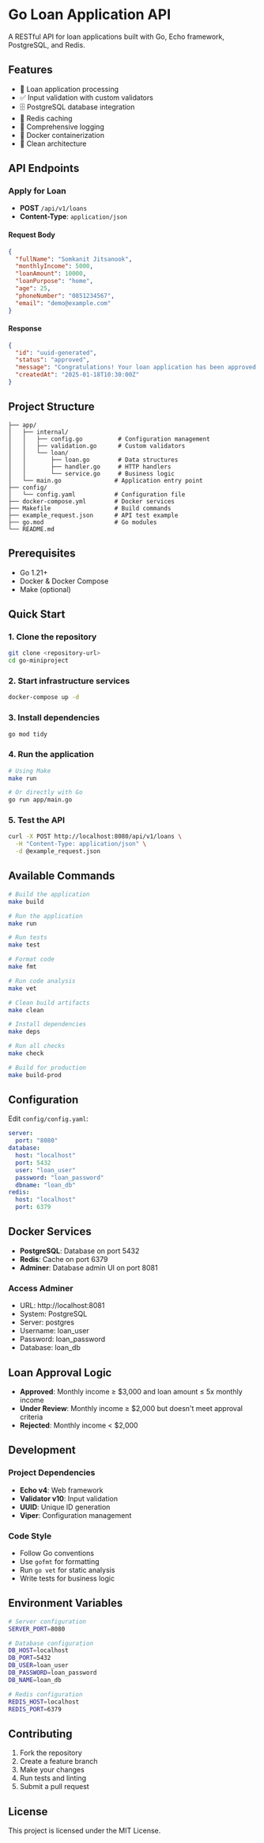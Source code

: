 # Go Loan Application API

A RESTful API for loan applications built with Go, Echo framework, PostgreSQL, and Redis.

## Features

- 🏦 Loan application processing
- ✅ Input validation with custom validators
- 🗄️ PostgreSQL database integration
- 🚀 Redis caching
- 📝 Comprehensive logging
- 🐳 Docker containerization
- 🔧 Clean architecture

## API Endpoints

### Apply for Loan
- **POST** `/api/v1/loans`
- **Content-Type**: `application/json`

#### Request Body
```json
{
  "fullName": "Somkanit Jitsanook",
  "monthlyIncome": 5000,
  "loanAmount": 10000,
  "loanPurpose": "home",
  "age": 25,
  "phoneNumber": "0851234567",
  "email": "demo@example.com"
}
```

#### Response
```json
{
  "id": "uuid-generated",
  "status": "approved",
  "message": "Congratulations! Your loan application has been approved.",
  "createdAt": "2025-01-18T10:30:00Z"
}
```

## Project Structure

```
├── app/
│   ├── internal/
│   │   ├── config.go          # Configuration management
│   │   ├── validation.go      # Custom validators
│   │   └── loan/
│   │       ├── loan.go        # Data structures
│   │       ├── handler.go     # HTTP handlers
│   │       └── service.go     # Business logic
│   └── main.go               # Application entry point
├── config/
│   └── config.yaml           # Configuration file
├── docker-compose.yml        # Docker services
├── Makefile                  # Build commands
├── example_request.json      # API test example
├── go.mod                    # Go modules
└── README.md
```

## Prerequisites

- Go 1.21+
- Docker & Docker Compose
- Make (optional)

## Quick Start

### 1. Clone the repository
```bash
git clone <repository-url>
cd go-miniproject
```

### 2. Start infrastructure services
```bash
docker-compose up -d
```

### 3. Install dependencies
```bash
go mod tidy
```

### 4. Run the application
```bash
# Using Make
make run

# Or directly with Go
go run app/main.go
```

### 5. Test the API
```bash
curl -X POST http://localhost:8080/api/v1/loans \
  -H "Content-Type: application/json" \
  -d @example_request.json
```

## Available Commands

```bash
# Build the application
make build

# Run the application
make run

# Run tests
make test

# Format code
make fmt

# Run code analysis
make vet

# Clean build artifacts
make clean

# Install dependencies
make deps

# Run all checks
make check

# Build for production
make build-prod
```

## Configuration

Edit `config/config.yaml`:

```yaml
server:
  port: "8080"
database:
  host: "localhost"
  port: 5432
  user: "loan_user"
  password: "loan_password"
  dbname: "loan_db"
redis:
  host: "localhost"
  port: 6379
```

## Docker Services

- **PostgreSQL**: Database on port 5432
- **Redis**: Cache on port 6379
- **Adminer**: Database admin UI on port 8081

### Access Adminer
- URL: http://localhost:8081
- System: PostgreSQL
- Server: postgres
- Username: loan_user
- Password: loan_password
- Database: loan_db

## Loan Approval Logic

- **Approved**: Monthly income ≥ $3,000 and loan amount ≤ 5x monthly income
- **Under Review**: Monthly income ≥ $2,000 but doesn't meet approval criteria
- **Rejected**: Monthly income < $2,000

## Development

### Project Dependencies
- **Echo v4**: Web framework
- **Validator v10**: Input validation
- **UUID**: Unique ID generation
- **Viper**: Configuration management

### Code Style
- Follow Go conventions
- Use `gofmt` for formatting
- Run `go vet` for static analysis
- Write tests for business logic

## Environment Variables

```bash
# Server configuration
SERVER_PORT=8080

# Database configuration
DB_HOST=localhost
DB_PORT=5432
DB_USER=loan_user
DB_PASSWORD=loan_password
DB_NAME=loan_db

# Redis configuration
REDIS_HOST=localhost
REDIS_PORT=6379
```

## Contributing

1. Fork the repository
2. Create a feature branch
3. Make your changes
4. Run tests and linting
5. Submit a pull request

## License

This project is licensed under the MIT License.